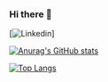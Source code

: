 ### Hi there 👋

<!--
**KaiChihCodeme/KaiChihCodeme** is a ✨ _special_ ✨ repository because its `README.md` (this file) appears on your GitHub profile.

Here are some ideas to get you started:

- 🔭 I’m currently working on ...
- 🌱 I’m currently learning ...
- 👯 I’m looking to collaborate on ...
- 🤔 I’m looking for help with ...
- 💬 Ask me about ...
- 📫 How to reach me: ...
- 😄 Pronouns: ...
- ⚡ Fun fact: ...
-->

[![Linkedin](https://img.shields.io/badge/-LinkedIn-222222?style=flat-square&logo=Linkedin&logoColor=white&link=https://www.linkedin.com/in/kai-chuang-913903190/)]

[![Anurag's GitHub stats](https://github-readme-stats.vercel.app/api?username=KaiChihCodeme&count_private=true&show_icons=true&theme=tokyonight)](https://github.com/anuraghazra/github-readme-stats)

[![Top Langs](https://github-readme-stats.vercel.app/api/top-langs/?username=KaiChihCodeme)](https://github.com/anuraghazra/github-readme-stats)
